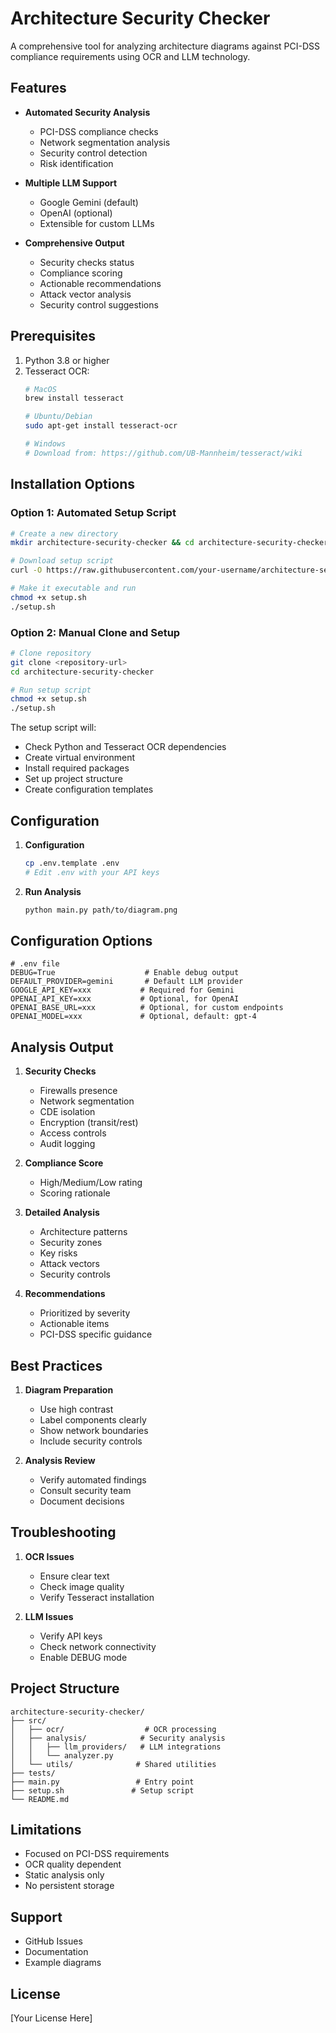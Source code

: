 # Architecture Security Checker

A comprehensive tool for analyzing architecture diagrams against PCI-DSS compliance requirements using OCR and LLM technology.

## Features

- **Automated Security Analysis**
  - PCI-DSS compliance checks
  - Network segmentation analysis
  - Security control detection
  - Risk identification

- **Multiple LLM Support**
  - Google Gemini (default)
  - OpenAI (optional)
  - Extensible for custom LLMs

- **Comprehensive Output**
  - Security checks status
  - Compliance scoring
  - Actionable recommendations
  - Attack vector analysis
  - Security control suggestions

## Prerequisites

1. Python 3.8 or higher
2. Tesseract OCR:
   ```bash
   # MacOS
   brew install tesseract
   
   # Ubuntu/Debian
   sudo apt-get install tesseract-ocr
   
   # Windows
   # Download from: https://github.com/UB-Mannheim/tesseract/wiki
   ```

## Installation Options

### Option 1: Automated Setup Script
```bash
# Create a new directory
mkdir architecture-security-checker && cd architecture-security-checker

# Download setup script
curl -O https://raw.githubusercontent.com/your-username/architecture-security-checker/main/setup.sh

# Make it executable and run
chmod +x setup.sh
./setup.sh
```

### Option 2: Manual Clone and Setup
```bash
# Clone repository
git clone <repository-url>
cd architecture-security-checker

# Run setup script
chmod +x setup.sh
./setup.sh
```

The setup script will:
- Check Python and Tesseract OCR dependencies
- Create virtual environment
- Install required packages
- Set up project structure
- Create configuration templates

## Configuration

1. **Configuration**
   ```bash
   cp .env.template .env
   # Edit .env with your API keys
   ```

3. **Run Analysis**
   ```bash
   python main.py path/to/diagram.png
   ```

## Configuration Options

```plaintext
# .env file
DEBUG=True                    # Enable debug output
DEFAULT_PROVIDER=gemini       # Default LLM provider
GOOGLE_API_KEY=xxx           # Required for Gemini
OPENAI_API_KEY=xxx           # Optional, for OpenAI
OPENAI_BASE_URL=xxx          # Optional, for custom endpoints
OPENAI_MODEL=xxx             # Optional, default: gpt-4
```

## Analysis Output

1. **Security Checks**
   - Firewalls presence
   - Network segmentation
   - CDE isolation
   - Encryption (transit/rest)
   - Access controls
   - Audit logging

2. **Compliance Score**
   - High/Medium/Low rating
   - Scoring rationale

3. **Detailed Analysis**
   - Architecture patterns
   - Security zones
   - Key risks
   - Attack vectors
   - Security controls

4. **Recommendations**
   - Prioritized by severity
   - Actionable items
   - PCI-DSS specific guidance

## Best Practices

1. **Diagram Preparation**
   - Use high contrast
   - Label components clearly
   - Show network boundaries
   - Include security controls

2. **Analysis Review**
   - Verify automated findings
   - Consult security team
   - Document decisions

## Troubleshooting

1. **OCR Issues**
   - Ensure clear text
   - Check image quality
   - Verify Tesseract installation

2. **LLM Issues**
   - Verify API keys
   - Check network connectivity
   - Enable DEBUG mode

## Project Structure
```
architecture-security-checker/
├── src/
│   ├── ocr/                  # OCR processing
│   ├── analysis/            # Security analysis
│   │   ├── llm_providers/   # LLM integrations
│   │   └── analyzer.py
│   └── utils/              # Shared utilities
├── tests/
├── main.py                 # Entry point
├── setup.sh               # Setup script
└── README.md
```

## Limitations

- Focused on PCI-DSS requirements
- OCR quality dependent
- Static analysis only
- No persistent storage

## Support

- GitHub Issues
- Documentation
- Example diagrams

## License

[Your License Here]